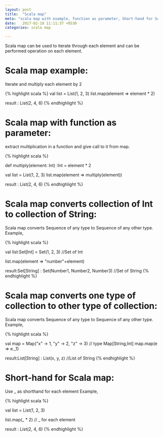 ```yaml
---
layout: post
title:  "Scala map"
meta: "scala map with example, function as parameter, Short-hand for Scala map"
date:   2017-02-18 11:11:37 +0530
categories: scala map

---
```


Scala map can be used to iterate through each element and can be performed operation on each element.  

Scala map example:
==================

Iterate and multiply each element by 2

{% highlight scala %}
val list = List(1, 2, 3)
list.map(element => element * 2)

result :  List(2, 4, 6)
{% endhighlight %}


Scala map with function as parameter:
=====================================

extract multiplication in a function and give call to it from map.

{% highlight scala %}

def multiply(element: Int) :Int = element * 2

val list = List(1, 2, 3)
list.map(element => multiply(element))

result :  List(2, 4, 6)
{% endhighlight %}


Scala map converts collection of Int to collection of String:
============================================================

Scala map converts Sequence of any type to Sequence of any other type.
Example,

{% highlight scala %}

val list:Set[Int] = Set(1, 2, 3)  //Set of Int

list.map(element => "number"+element)

result:Set[String] : Set(Number1, Number2, Number3)  //Set of String
{% endhighlight %}

Scala map converts one type of collection to other type of collection:
=====================================================================

Scala map converts Sequence of any type to Sequence of any other type.
Example,

{% highlight scala %}

val map = Map("x" -> 1, "y" -> 2, "z" -> 3) // type Map[String,Int]
map.map(e => e._1)

result:List[String] : List(x, y, z)  //List of String
{% endhighlight %}

Short-hand for Scala map:
=======================

Use _ as shorthand for each element
Example,

{% highlight scala %}

val list = List(1, 2, 3)

list.map(_ * 2)        // _ for each element       

result :  List(2, 4, 6)
{% endhighlight %}







